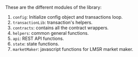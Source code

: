 These are the different modules of the library:

1. `config`: Initialize config object and transactions loop.
2. `transactionLib`: transaction's helpers.
3. `contracts`: contains all the contract wrappers.
4. `helpers`: common general functions.
5. `api`: REST API functions.
6. `state`: state functions.
7. `marketMaker`: javascript functions for LMSR market maker.
